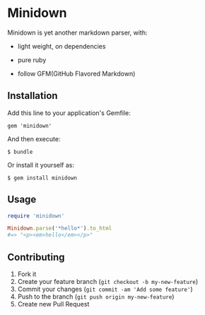 # Minidown

Minidown is yet another markdown parser, with:

* light weight, on dependencies

* pure ruby

* follow GFM(GitHub Flavored Markdown)

## Installation

Add this line to your application's Gemfile:

    gem 'minidown'

And then execute:

    $ bundle

Or install it yourself as:

    $ gem install minidown

## Usage

```ruby
require 'minidown'

Minidown.parse('*hello*').to_html
#=> "<p><em>hello</em></p>"
```

## Contributing

1. Fork it
2. Create your feature branch (`git checkout -b my-new-feature`)
3. Commit your changes (`git commit -am 'Add some feature'`)
4. Push to the branch (`git push origin my-new-feature`)
5. Create new Pull Request
